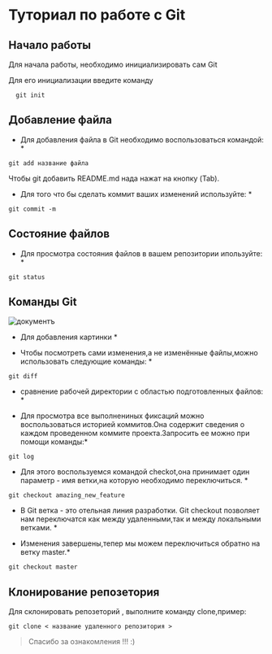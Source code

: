 # Туториал по работе с Git

## Начало работы

Для начала работы, необходимо инициализировать сам Git

Для его инициализации введите команду 

```
  git init
```

## Добавление файла

* Для добавления файла в Git необходимо воспользоваться командой: * 

```
git add название файла
```

Чтобы git добавить README.md нада нажат на кнопку (Tab).

* Для того что бы сделать коммит ваших изменений используйте: *

~~~
git commit -m
~~~

## Состояние файлов

* Для просмотра состояния файлов в вашем репозитории ипользуйте: *

~~~
git status
~~~

 ## Команды Git
 
![документъ](commit.jpg.webp)

* Для добавления картинки *

* Чтобы посмотреть сами изменения,а не изменённые файлы,можно использовать следующие команды: *

~~~
git diff
~~~

* сравнение рабочей директории с областью подготовленных файлов: *

* Для просмотра все выполнениных фиксаций можно воспользоваться историей коммитов.Она содержит сведения о каждом проведенном коммите проекта.Запросить ее можно при помощи команды:*

~~~ 
git log
~~~

* Для этого воспользуемся командой checkot,она принимает один параметр - имя ветки,на которую необходимо переключиться. *

~~~
git checkout amazing_new_feature
~~~

* В Git ветка - это отельная линия разработки. Git checkout позволяет нам переключатся как между удаленными,так и между локальными ветками. *

* Изменения завершены,тепер мы можем переключиться обратно на ветку master.* 

~~~
git checkout master
~~~

## Клонирование репозетория

Для склонировать репозеторий , выполните команду clone,пример:

~~~
git clone < название удаленного репозитория >
~~~
>Спасибо за ознакомления !!! :)
